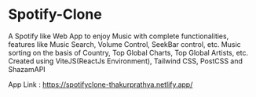 # Spotify-Clone

A Spotify like Web App to enjoy Music with complete functionalities, features like Music Search, Volume Control, SeekBar control, etc. Music sorting on the basis of Country, Top Global Charts, Top Global Artists, etc.
Created using ViteJS(ReactJs Environment), Tailwind CSS, PostCSS and ShazamAPI

App Link : https://spotifyclone-thakurprathya.netlify.app/